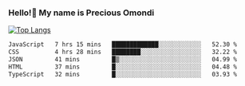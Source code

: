 ### Hello!👋 My name is Precious Omondi 

[![Top Langs](https://github-readme-stats.vercel.app/api/top-langs/?username=Presho99&langs_count=8&theme=dark)](https://github.com/Presho99/github-readme-stats)



<!--START_SECTION:waka-->

```txt
JavaScript   7 hrs 15 mins   █████████████░░░░░░░░░░░░   52.30 %
CSS          4 hrs 28 mins   ████████░░░░░░░░░░░░░░░░░   32.22 %
JSON         41 mins         █▒░░░░░░░░░░░░░░░░░░░░░░░   04.99 %
HTML         37 mins         █░░░░░░░░░░░░░░░░░░░░░░░░   04.48 %
TypeScript   32 mins         █░░░░░░░░░░░░░░░░░░░░░░░░   03.93 %
```

<!--END_SECTION:waka-->

